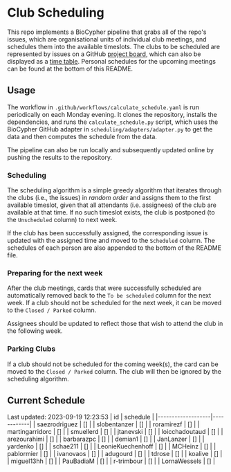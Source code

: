 # Club Scheduling

This repo implements a BioCypher pipeline that grabs all of the repo's issues,
which are organisational units of individual club meetings, and schedules them
into the available timeslots. The clubs to be scheduled are represented by
issues on a GitHub [project
board](https://github.com/orgs/saezlab/projects/18/views/1), which can also be
displayed as a [time
table](https://github.com/orgs/saezlab/projects/18/views/2). Personal schedules
for the upcoming meetings can be found at the bottom of this README.

## Usage

The workflow in `.github/workflows/calculate_schedule.yaml` is run periodically
on each Monday evening. It clones the repository, installs the dependencies, and
runs the `calculate_schedule.py` script, which uses the BioCypher GitHub adapter
in `scheduling/adapters/adapter.py` to get the data and then computes the
schedule from the data.

The pipeline can also be run locally and subsequently updated online by pushing
the results to the repository. 

### Scheduling

The scheduling algorithm is a simple greedy algorithm that iterates through the
clubs (i.e., the issues) in *random order* and assigns them to the first
available timeslot, given that all attendants (i.e. assignees) of the club are
available at that time. If no such timeslot exists, the club is postponed (to
the `Unscheduled` column) to next week. 

If the club has been successfully assigned, the corresponding issue is updated
with the assigned time and moved to the `Scheduled` column. The schedules of
each person are also appended to the bottom of the README file.

### Preparing for the next week

After the club meetings, cards that were successfully scheduled are
automatically removed back to the `To be scheduled` column for the next week.
If a club should not be scheduled for the next week, it can be moved to the
`Closed / Parked` column.

Assignees should be updated to reflect those that wish to attend the club in the
following week.

### Parking Clubs

If a club should not be scheduled for the coming week(s), the card can be moved
to the `Closed / Parked` column. The club will then be ignored by the scheduling
algorithm.

## Current Schedule
Last updated: 2023-09-19 12:23:53
| id                | schedule   |
|-------------------|------------|
| saezrodriguez     | []         |
| slobentanzer      | []         |
| roramirezf        | []         |
| martingarridorc   | []         |
| smuellerd         | []         |
| jtanevski         | []         |
| loicchadoutaud    | []         |
| arezourahimi      | []         |
| barbarazpc        | []         |
| demian1           | []         |
| JanLanzer         | []         |
| yardenko          | []         |
| schae211          | []         |
| LeonieKuechenhoff | []         |
| MCHeinz           | []         |
| pablormier        | []         |
| ivanovaos         | []         |
| adugourd          | []         |
| tdrose            | []         |
| koalive           | []         |
| miguel13hh        | []         |
| PauBadiaM         | []         |
| r-trimbour        | []         |
| LornaWessels      | []         |